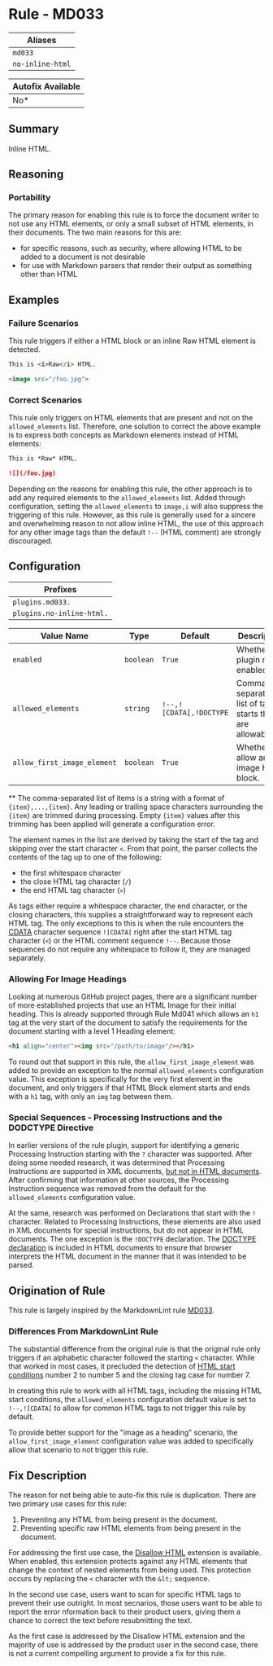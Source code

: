 # Rule - MD033

| Aliases |
| --- |
| `md033` |
| `no-inline-html` |

| Autofix Available |
| --- |
| No* |

## Summary

Inline HTML.

## Reasoning

### Portability

The primary reason for enabling this rule is to force the document
writer to not use any HTML elements, or only a small subset of HTML
elements,  in their documents.  The two main reasons for this are:

- for specific reasons, such as security, where allowing HTML to be added to a document is not desirable
- for use with Markdown parsers that render their output as something other than HTML

## Examples

### Failure Scenarios

This rule triggers if either a HTML block or an inline Raw HTML element is detected.

```Markdown
This is <i>Raw</i> HTML.

<image src="/foo.jpg">
```

### Correct Scenarios

This rule only triggers on HTML elements that are present and not on the
`allowed_elements` list.  Therefore, one solution to correct the above
example is to express both concepts as Markdown elements instead of HTML
elements:

```Markdown
This is *Raw* HTML.

![](/foo.jpg)
```

Depending on the reasons for enabling this rule, the other approach is
to add any required elements to the `allowed_elements` list.  Added
through configuration, setting the `allowed_elements` to `image,i` will
also suppress the triggering of this rule.
However, as this rule is generally used for a sincere and overwhelming
reason to not allow inline HTML, the use of this approach for any other
image tags than the default `!--` (HTML comment) are strongly discouraged.

## Configuration

| Prefixes |
| --- |
| `plugins.md033.` |
| `plugins.no-inline-html.` |

| Value Name | Type | Default | Description |
| -- | -- | -- | -- |
| `enabled` | `boolean` | `True` | Whether the plugin rule is enabled. |
| `allowed_elements` | `string` | `!--,![CDATA[,!DOCTYPE` | Comma separated list of tag starts that are allowable.** |
| `allow_first_image_element` | `boolean` | `True` | Whether to allow an image HTML block. |

** The comma-separated list of items is a string with a format of `{item},...,{item}`.
Any leading or trailing space characters surrounding the `{item}` are trimmed during
processing.  Empty `{item}` values after this trimming has been applied will generate
a configuration error.

The element names in the list are derived by taking the start of the tag and skipping
over the start character `<`.  From that point, the parser collects the contents
of the tag up to one of the following:

- the first whitespace character
- the close HTML tag character (`/`)
- the end HTML tag character (`>`)

As tags either require a whitespace character, the end character, or
the closing characters, this supplies a straightforward way to represent each HTML
tag.  The only exceptions to this is when the rule encounters the
[CDATA](https://github.github.com/gfm/#cdata-section)
character sequence `![CDATA[` right after the start HTML tag character (`<`) or
the HTML comment sequence `!--`.
Because those sequences do not require any whitespace to follow it, they are managed
separately.

### Allowing For Image Headings

Looking at numerous GitHub project pages, there are a significant number of more established
projects that use an HTML Image for their initial heading.  This is already supported
through Rule Md041 which allows an `h1` tag at the very start of the document to satisfy
the requirements for the document starting with a level 1 Heading element:

```Markdown
<h1 align="center"><img src="/path/to/image"/></h1>
```

To round out that support in this rule, the `allow_first_image_element` was added
to provide an exception to the normal `allowed_elements` configuration value.  This
exception is specifically for the very first element in the document, and only
triggers if that HTML Block element starts and ends with a `h1` tag, with only an `img`
tag between them.

### Special Sequences - Processing Instructions and the DODCTYPE Directive

In earlier versions of the rule plugin, support for identifying a generic Processing
Instruction starting with the `?` character was supported.  After doing some needed
research, it was determined that Processing Instructions are supported in XML documents,
[but not in HTML documents](https://www.tutorialspoint.com/xml/xml_processing.htm).  After
confirming that information at other sources, the Processing Instruction sequence was
removed from the default for the `allowed_elements` configuration value.

At the same, research was performed on Declarations that start with the `!` character.
Related to Processing Instructions, these elements are also used in XML documents
for special instructions, but do not appear in HTML documents.  The one exception is
the `!DOCTYPE` declaration.  The [DOCTYPE declaration](https://en.wikipedia.org/wiki/Document_type_declaration)
is included in HTML documents to ensure that browser interprets the HTML document
in the manner that it was intended to be parsed.

## Origination of Rule

This rule is largely inspired by the MarkdownLint rule
[MD033](https://github.com/DavidAnson/markdownlint/blob/main/doc/Rules.md#md033---inline-html).

### Differences From MarkdownLint Rule

The substantial difference from the original rule is that the original rule only
triggers if an alphabetic character followed the starting `<` character. While
that worked in most cases, it precluded the detection of
[HTML start conditions](https://github.github.com/gfm/#html-blocks)
number 2 to number 5 and the closing tag case for number 7.

In creating this rule to work with all HTML tags, including the missing
HTML start conditions, the
`allowed_elements` configuration default value is set to `!--,![CDATA[` to allow
for common HTML tags to not trigger this rule by default.

To provide better support for the "image as a heading" scenario, the
`allow_first_image_element` configuration value was added to specifically
allow that scenario to not trigger this rule.

## Fix Description

The reason for not being able to auto-fix this rule is duplication.  There are
two primary use cases for this rule:

1. Preventing any HTML from being present in the document.
1. Preventing specific raw HTML elements from being present in the document.

For addressing the first use case, the [Disallow HTML](../extensions/disallowed-raw_html.md)
extension is available.  When enabled, this extension protects against any HTML
elements that change the context of nested elements from being used.  This protection
occurs by replacing the `<` character with the `&lt;` sequence.

In the second use case, users want to scan for specific HTML tags to prevent their
use outright.  In most secnarios, those users want to be able to report the error
nformation back to their product users, giving them a chance to correct the text
before resubmitting the text.

As the first case is addressed by the Disallow HTML extension and the majority of
use is addressed by the product user in the second case, there is not a current
compelling argument to provide a fix for this rule.
